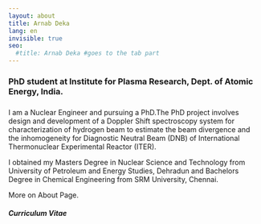 ```yaml
---
layout: about
title: Arnab Deka
lang: en
invisible: true
seo:
  #title: Arnab Deka #goes to the tab part
---
```


### PhD student at Institute for Plasma Research, Dept. of Atomic Energy, India.
###  

I am a Nuclear Engineer and pursuing a PhD.The PhD project involves design and development of a Doppler Shift spectroscopy system  for characterization of hydrogen beam to estimate the beam divergence and the inhomogeneity for Diagnostic Neutral Beam (DNB) of International Thermonuclear Experimental Reactor (ITER).

I obtained my Masters Degree in Nuclear Science and Technology from University of Petroleum and Energy Studies, Dehradun and Bachelors Degree in Chemical Engineering from SRM University, Chennai.

More on About Page.

##### Curriculum Vitae
